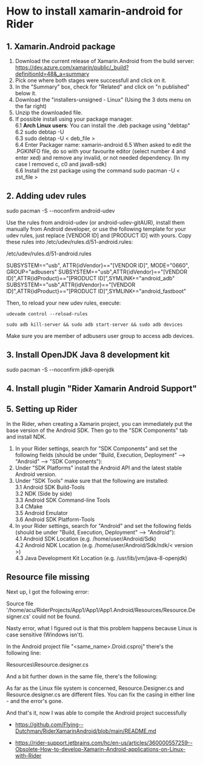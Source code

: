 # How to install xamarin-android for Rider

## 1. Xamarin.Android package

1. Download the current release of Xamarin.Android from the build server: https://dev.azure.com/xamarin/public/_build?definitionId=48&_a=summary
2. Pick one where both stages were successfull and click on it.
3. In the "Summary" box, check for "Related" and click on "n published" below it.
4. Download the "installers-unsigned - Linux" (Using the 3 dots menu on the far right)
5. Unzip the downloaded file.
6. If possible install using your package manager. <br>
6.1 **Arch Linux users**: You can install the .deb package using "debtap"<br>
6.2 sudo debtap -U<br>
6.3 sudo debtap -U < deb_file ><br>
6.4 Enter Packager name: xamarin-android
6.5 When asked to edit the .PGKINFO file, do so with your favourite editor (select number 4 and enter xed) and remove any invalid, or not needed dependency. (In my case I removed c, c0 and java8-sdk)<br>
6.6 Install the zst package using the command sudo pacman -U < zst_file ><br>

## 2. Adding udev rules

sudo pacman -S --noconfirm android-udev

Use the rules from android-udev (or android-udev-gitAUR), install them manually from Android developer, or use the following template for your udev rules, just replace [VENDOR ID] and [PRODUCT ID] with yours. Copy these rules into /etc/udev/rules.d/51-android.rules:

/etc/udev/rules.d/51-android.rules

SUBSYSTEM=="usb", ATTR{idVendor}=="[VENDOR ID]", MODE="0660", GROUP="adbusers"
SUBSYSTEM=="usb",ATTR{idVendor}=="[VENDOR ID]",ATTR{idProduct}=="[PRODUCT ID]",SYMLINK+="android_adb"
SUBSYSTEM=="usb",ATTR{idVendor}=="[VENDOR ID]",ATTR{idProduct}=="[PRODUCT ID]",SYMLINK+="android_fastboot"

Then, to reload your new udev rules, execute:

`udevadm control --reload-rules`

`sudo adb kill-server && sudo adb start-server && sudo adb devices`

Make sure you are member of adbusers user group to access adb devices. 

## 3. Install OpenJDK Java 8 development kit

sudo pacman -S --noconfirm jdk8-openjdk

## 4. Install plugin "Rider Xamarin Android Support"

## 5. Setting up Rider

In the Rider, when creating a Xamarin project, you can immediately put the base version of the Android SDK. Then go to the "SDK Components" tab and install NDK.

1. In your Rider settings, search for "SDK Components" and set the following fields (should be under "Build, Execution, Deployment" --> "Android" --> "SDK Components"):<br>
2. Under "SDK Platforms" install the Android API and the latest stable Android version.
3. Under "SDK Tools" make sure that the following are installed:<br>
3.1 Android SDK Build-Tools<br>
3.2 NDK (Side by side)<br>
3.3 Android SDK Command-line Tools<br>
3.4 CMake<br>
3.5 Android Emulator<br>
3.6 Android SDK Platform-Tools
4. In your Rider settings, search for "Android" and set the following fields (should be under "Build, Execution, Deployment" --> "Android"):<br>
4.1 Android SDK Location (e.g. /home/user/Android/Sdk)<br>
4.2 Android NDK Location (e.g. /home/user/Android/Sdk/ndk/< version >)<br>
4.3 Java Development Kit Location (e.g. /usr/lib/jvm/java-8-openjdk)

## Resource file missing

Next up, I got the following error:

Source file '/home/acu/RiderProjects/App1/App1/App1.Android/Resources/Resource.Designer.cs' could not be found.

Nasty error, what I figured out is that this problem happens because Linux is case sensitive (Windows isn't).

In the Android project file "<same_name>.Droid.csproj" there's the following line:

<AndroidResgenFile>Resources\Resource.designer.cs</AndroidResgenFile>

And a bit further down in the same file, there's the following:

<Compile Include="Resources\Resource.Designer.cs" />

As far as the Linux file system is concerned, Resource.Designer.cs and Resource.designer.cs are different files. You can fix the casing in either line - and the error's gone.

And that's it, now I was able to compile the Android project successfully



- https://github.com/Flying--Dutchman/RiderXamarinAndroid/blob/main/README.md

- https://rider-support.jetbrains.com/hc/en-us/articles/360000557259--Obsolete-How-to-develop-Xamarin-Android-applications-on-Linux-with-Rider

